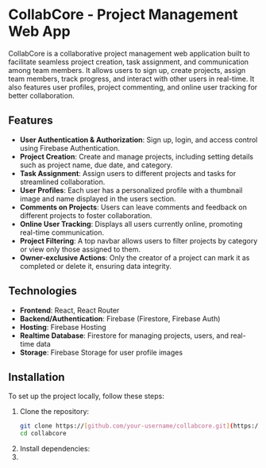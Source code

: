 # CollabCore - Project Management Web App

CollabCore is a collaborative project management web application built to facilitate seamless project creation, task assignment, and communication among team members. It allows users to sign up, create projects, assign team members, track progress, and interact with other users in real-time. It also features user profiles, project commenting, and online user tracking for better collaboration.

## Features

- **User Authentication & Authorization**: Sign up, login, and access control using Firebase Authentication.
- **Project Creation**: Create and manage projects, including setting details such as project name, due date, and category.
- **Task Assignment**: Assign users to different projects and tasks for streamlined collaboration.
- **User Profiles**: Each user has a personalized profile with a thumbnail image and name displayed in the users section.
- **Comments on Projects**: Users can leave comments and feedback on different projects to foster collaboration.
- **Online User Tracking**: Displays all users currently online, promoting real-time communication.
- **Project Filtering**: A top navbar allows users to filter projects by category or view only those assigned to them.
- **Owner-exclusive Actions**: Only the creator of a project can mark it as completed or delete it, ensuring data integrity.

## Technologies

- **Frontend**: React, React Router
- **Backend/Authentication**: Firebase (Firestore, Firebase Auth)
- **Hosting**: Firebase Hosting
- **Realtime Database**: Firestore for managing projects, users, and real-time data
- **Storage**: Firebase Storage for user profile images

## Installation

To set up the project locally, follow these steps:

1. Clone the repository:
   ```bash
   git clone https://[github.com/your-username/collabcore.git](https://github.com/mpesaran/CollabCore)
   cd collabcore
2. Install dependencies:
3. 
